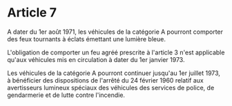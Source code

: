 # Article 7

A dater du 1er août 1971, les véhicules de la catégorie A pourront comporter des feux tournants à éclats émettant une lumière bleue.

L'obligation de comporter un feu agréé prescrite à l'article 3 n'est applicable qu'aux véhicules mis en circulation à dater du 1er janvier 1973.

Les véhicules de la catégorie A pourront continuer jusqu'au 1er juillet 1973, à bénéficier des dispositions de l'arrêté du 24 février 1960 relatif aux avertisseurs lumineux spéciaux des véhicules des services de police, de gendarmerie et de lutte contre l'incendie.
